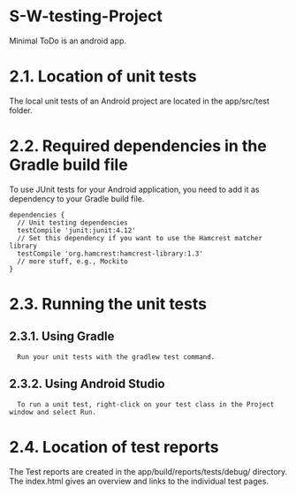 # S-W-testing-Project
Minimal ToDo is an android app.

# 2.1. Location of unit tests 
The local unit tests of an Android project are located in the app/src/test folder.

# 2.2. Required dependencies in the Gradle build file
  To use JUnit tests for your Android application, you need to add it as dependency to your Gradle build file.

    dependencies {
      // Unit testing dependencies
      testCompile 'junit:junit:4.12'
      // Set this dependency if you want to use the Hamcrest matcher library
      testCompile 'org.hamcrest:hamcrest-library:1.3'
      // more stuff, e.g., Mockito
    }


# 2.3. Running the unit tests
   ## 2.3.1. Using Gradle
      Run your unit tests with the gradlew test command.
   ## 2.3.2. Using Android Studio
      To run a unit test, right-click on your test class in the Project window and select Run.

# 2.4. Location of test reports
The Test reports are created in the app/build/reports/tests/debug/ directory. The index.html gives an overview and links to the individual test pages.



